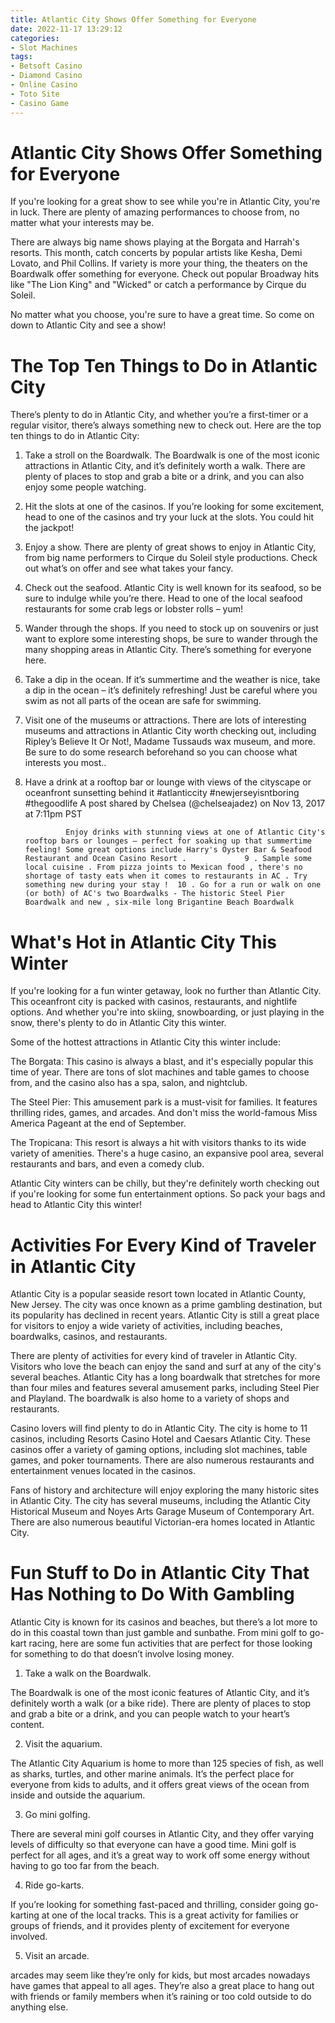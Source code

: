 ```yaml
---
title: Atlantic City Shows Offer Something for Everyone
date: 2022-11-17 13:29:12
categories:
- Slot Machines
tags:
- Betsoft Casino
- Diamond Casino
- Online Casino
- Toto Site
- Casino Game
---
```



#  Atlantic City Shows Offer Something for Everyone

If you're looking for a great show to see while you're in Atlantic City, you're in luck. There are plenty of amazing performances to choose from, no matter what your interests may be.

There are always big name shows playing at the Borgata and Harrah's resorts. This month, catch concerts by popular artists like Kesha, Demi Lovato, and Phil Collins. If variety is more your thing, the theaters on the Boardwalk offer something for everyone. Check out popular Broadway hits like "The Lion King" and "Wicked" or catch a performance by Cirque du Soleil.

No matter what you choose, you're sure to have a great time. So come on down to Atlantic City and see a show!

#  The Top Ten Things to Do in Atlantic City

There’s plenty to do in Atlantic City, and whether you’re a first-timer or a regular visitor, there’s always something new to check out. Here are the top ten things to do in Atlantic City:

1. Take a stroll on the Boardwalk. The Boardwalk is one of the most iconic attractions in Atlantic City, and it’s definitely worth a walk. There are plenty of places to stop and grab a bite or a drink, and you can also enjoy some people watching.

2. Hit the slots at one of the casinos. If you’re looking for some excitement, head to one of the casinos and try your luck at the slots. You could hit the jackpot!

3. Enjoy a show. There are plenty of great shows to enjoy in Atlantic City, from big name performers to Cirque du Soleil style productions. Check out what’s on offer and see what takes your fancy.

4. Check out the seafood. Atlantic City is well known for its seafood, so be sure to indulge while you’re there. Head to one of the local seafood restaurants for some crab legs or lobster rolls – yum!

5. Wander through the shops. If you need to stock up on souvenirs or just want to explore some interesting shops, be sure to wander through the many shopping areas in Atlantic City. There’s something for everyone here.

6. Take a dip in the ocean. If it’s summertime and the weather is nice, take a dip in the ocean – it’s definitely refreshing! Just be careful where you swim as not all parts of the ocean are safe for swimming.

7. Visit one of the museums or attractions. There are lots of interesting museums and attractions in Atlantic City worth checking out, including Ripley’s Believe It Or Not!, Madame Tussauds wax museum, and more. Be sure to do some research beforehand so you can choose what interests you most..

8. Have a drink at a rooftop bar or lounge with views of the cityscape or oceanfront sunsetting behind it  #atlanticcity #newjerseyisntboring #thegoodlife A post shared by Chelsea (@chelseajadez) on Nov 13, 2017 at 7:11pm PST

























		 		Enjoy drinks with stunning views at one of Atlantic City's rooftop bars or lounges – perfect for soaking up that summertime feeling! Some great options include Harry's Oyster Bar & Seafood Restaurant and Ocean Casino Resort . 		 	  9 . Sample some local cuisine . From pizza joints to Mexican food , there's no shortage of tasty eats when it comes to restaurants in AC . Try something new during your stay !  10 . Go for a run or walk on one (or both) of AC's two Boardwalks - The historic Steel Pier Boardwalk and new , six-mile long Brigantine Beach Boardwalk

#  What's Hot in Atlantic City This Winter

If you're looking for a fun winter getaway, look no further than Atlantic City. This oceanfront city is packed with casinos, restaurants, and nightlife options. And whether you're into skiing, snowboarding, or just playing in the snow, there's plenty to do in Atlantic City this winter.

Some of the hottest attractions in Atlantic City this winter include:

The Borgata: This casino is always a blast, and it's especially popular this time of year. There are tons of slot machines and table games to choose from, and the casino also has a spa, salon, and nightclub.

The Steel Pier: This amusement park is a must-visit for families. It features thrilling rides, games, and arcades. And don't miss the world-famous Miss America Pageant at the end of September.

The Tropicana: This resort is always a hit with visitors thanks to its wide variety of amenities. There's a huge casino, an expansive pool area, several restaurants and bars, and even a comedy club.

Atlantic City winters can be chilly, but they're definitely worth checking out if you're looking for some fun entertainment options. So pack your bags and head to Atlantic City this winter!

#  Activities For Every Kind of Traveler in Atlantic City

Atlantic City is a popular seaside resort town located in Atlantic County, New Jersey. The city was once known as a prime gambling destination, but its popularity has declined in recent years. Atlantic City is still a great place for visitors to enjoy a wide variety of activities, including beaches, boardwalks, casinos, and restaurants.

There are plenty of activities for every kind of traveler in Atlantic City. Visitors who love the beach can enjoy the sand and surf at any of the city's several beaches. Atlantic City has a long boardwalk that stretches for more than four miles and features several amusement parks, including Steel Pier and Playland. The boardwalk is also home to a variety of shops and restaurants.

Casino lovers will find plenty to do in Atlantic City. The city is home to 11 casinos, including Resorts Casino Hotel and Caesars Atlantic City. These casinos offer a variety of gaming options, including slot machines, table games, and poker tournaments. There are also numerous restaurants and entertainment venues located in the casinos.

Fans of history and architecture will enjoy exploring the many historic sites in Atlantic City. The city has several museums, including the Atlantic City Historical Museum and Noyes Arts Garage Museum of Contemporary Art. There are also numerous beautiful Victorian-era homes located in Atlantic City.

#  Fun Stuff to Do in Atlantic City That Has Nothing to Do With Gambling

Atlantic City is known for its casinos and beaches, but there’s a lot more to do in this coastal town than just gamble and sunbathe. From mini golf to go-kart racing, here are some fun activities that are perfect for those looking for something to do that doesn’t involve losing money.

1. Take a walk on the Boardwalk.

The Boardwalk is one of the most iconic features of Atlantic City, and it’s definitely worth a walk (or a bike ride). There are plenty of places to stop and grab a bite or a drink, and you can people watch to your heart’s content.

2. Visit the aquarium.

The Atlantic City Aquarium is home to more than 125 species of fish, as well as sharks, turtles, and other marine animals. It’s the perfect place for everyone from kids to adults, and it offers great views of the ocean from inside and outside the aquarium.

3. Go mini golfing.

There are several mini golf courses in Atlantic City, and they offer varying levels of difficulty so that everyone can have a good time. Mini golf is perfect for all ages, and it’s a great way to work off some energy without having to go too far from the beach.

4. Ride go-karts.

If you’re looking for something fast-paced and thrilling, consider going go-karting at one of the local tracks. This is a great activity for families or groups of friends, and it provides plenty of excitement for everyone involved.

5. Visit an arcade.

 arcades may seem like they’re only for kids, but most arcades nowadays have games that appeal to all ages. They’re also a great place to hang out with friends or family members when it’s raining or too cold outside to do anything else.
